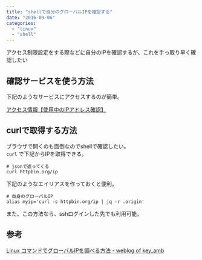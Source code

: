 ```yaml
---
title: "shellで自分のグローバルIPを確認する"
date: "2016-09-06"
categories: 
  - "linux"
  - "shell"
---
```


アクセス制限設定をする際などに自分のIPを確認するが、これを手っ取り早く確認したい

## 確認サービスを使う方法

下記のようなサービスにアクセスするのが簡単。

[アクセス情報【使用中のIPアドレス確認】](https://www.cman.jp/network/support/go_access.cgi)

## curlで取得する方法

ブラウザで開くのも面倒なのでshellで確認したい。  
`curl` で下記からIPを取得できる。

```
# jsonで返ってくる
curl httpbin.org/ip
```

下記のようなエイリアスを作っておくと便利。

```
# 自身のグローバルIP
alias myip='curl -s httpbin.org/ip | jq -r .origin'
```

また、この方法なら、sshログインした先でも利用可能。

## 参考

[Linux コマンドでグローバルIPを調べる方法 - weblog of key\_amb](http://keyamb.hatenablog.com/entry/2014/01/17/195038)
